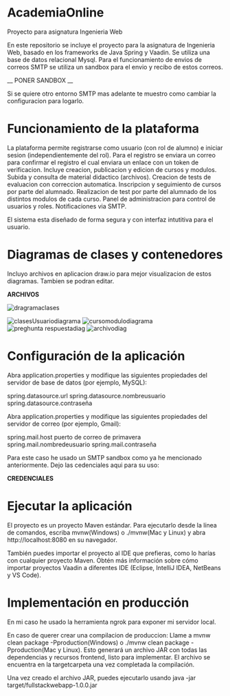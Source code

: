 # AcademiaOnline
Proyecto para asignatura Ingenieria Web

En este repositorio se incluye el proyecto para la asignatura de Ingenieria Web, basado en los frameworks de Java Spring y Vaadin. Se utiliza una base de datos relacional Mysql. 
Para el funcionamiento de envios de correos SMTP se utiliza un sandbox para el envio y recibo de estos correos. 

__ PONER SANDBOX __

Si se quiere otro entorno SMTP mas adelante te muestro como cambiar la configuracion para logarlo.

# Funcionamiento de la plataforma

La plataforma permite registrarse como usuario (con rol de alumno) e iniciar sesion (independientemente del rol).
Para el registro se enviara un correo para confirmar el registro el cual enviara un enlace con un token de verificacion.
Incluye creacion, publicacion y edicion de cursos y modulos.
Subida y consulta de material didactico (archivos).
Creacion de tests de evaluacion con correccion automatica.
Inscripcion y seguimiento de cursos por parte del alumnado.
Realizacion de test por parte del alumnado de los distintos modulos de cada curso.
Panel de administracion para control de usuarios y roles.
Notificaciones via SMTP.

El sistema esta diseñado de forma segura y con interfaz intutitiva para el usuario.

# Diagramas de clases y contenedores

Incluyo archivos en aplicacion draw.io para mejor visualizacion de estos diagramas. Tambien se podran editar.

__ARCHIVOS__

![dragramaclases](https://github.com/user-attachments/assets/982f4cb4-4cbc-4a32-9942-ccd6c48399f8)


![clasesUsuariodiagrama](https://github.com/user-attachments/assets/b438c21a-44e1-4718-801e-5c2f9975ed78)
![cursomodulodiagrama](https://github.com/user-attachments/assets/816d3ac3-4aeb-4bb5-b289-562567f39d79)
![preghunta respuestadiag](https://github.com/user-attachments/assets/0e4f2b5e-2274-424c-8850-c7c136edb293)
![archivodiag](https://github.com/user-attachments/assets/a8acfc87-f420-4983-b7a4-1edc962eda90)


# Configuración de la aplicación

Abra application.properties y modifique las siguientes propiedades del servidor de base de datos (por ejemplo, MySQL):

spring.datasource.url
spring.datasource.nombreusuario
spring.datasource.contraseña

Abra application.properties y modifique las siguientes propiedades del servidor de correo (por ejemplo, Gmail):

spring.mail.host
puerto de correo de primavera
spring.mail.nombredeusuario
spring.mail.contraseña


Para este caso he usado un SMTP sandbox como ya he mencionado anteriormente. Dejo las cedenciales aqui para su uso:

__CREDENCIALES__


# Ejecutar la aplicación

El proyecto es un proyecto Maven estándar. Para ejecutarlo desde la línea de comandos, escriba mvnw(Windows) o ./mvnw(Mac y Linux) y abra http://localhost:8080 en su navegador.

También puedes importar el proyecto al IDE que prefieras, como lo harías con cualquier proyecto Maven. Obtén más información sobre cómo importar proyectos Vaadin a diferentes IDE (Eclipse, IntelliJ IDEA, NetBeans y VS Code).


# Implementación en producción

En mi caso he usado la herramienta ngrok para exponer mi servidor local.

En caso de querer crear una compilacion de produccion:
Llame a mvnw clean package -Pproduction(Windows) o ./mvnw clean package -Pproduction(Mac y Linux). Esto generará un archivo JAR con todas las dependencias y recursos frontend, listo para implementar. El archivo se encuentra en la targetcarpeta una vez completada la compilación.

Una vez creado el archivo JAR, puedes ejecutarlo usando java -jar target/fullstackwebapp-1.0.0.jar


